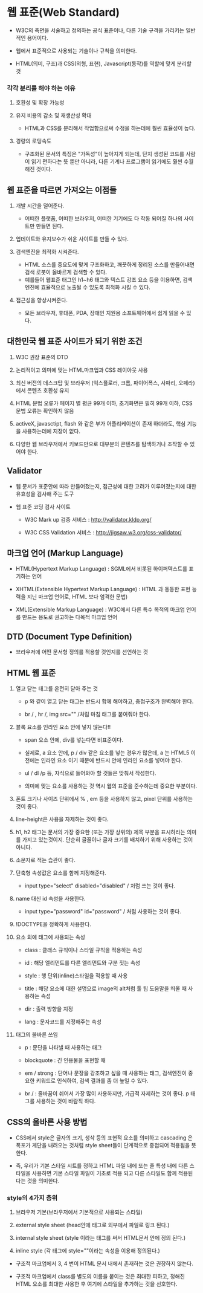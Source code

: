 # 웹 표준(Web Standard)

- W3C의 측면을 서술하고 정의하는 공식 표준이나, 다른 기술 규격을 가리키는 일반적인 용어이다.

- 웹에서 표준적으로 사용되는 기술이나 규칙을 의미한다.

- HTML(의미, 구조)과 CSS(외형, 표현), Javascript(동작)를 역할에 맞게 분리할 것    

### 각각 분리를 해야 하는 이유

1. 호환성 및 확장 가능성 

2. 유지 비용의 감소 및 재생산성 확대

    - HTML과 CSS를 분리해서 작업함으로써 수정을 하는데에 훨씬 효율성이 높다.
    
3. 경량의 로딩속도

    - 구조화된 문서의 특징은 "가독성"이 높아지게 되는데, 단지 생성된 코드를 사람이 읽기 편하다는 뜻 뿐만 아니라, 다른 기계나 프로그램이 읽기에도 훨씬 수월해진 것이다. 
    
## 웹 표준을 따르면 가져오는 이점들

1. 개발 시간을 덜어준다. 

    - 어떠한 플랫폼, 어떠한 브라우저, 어떠한 기기에도 다 작동 되어질 하나의 사이트만 만들면 된다.
    
2. 업데이트와 유지보수가 쉬운 사이트를 만들 수 있다.

3. 검색엔진을 최적화 시켜준다.

    - HTML 소스를 중요도에 맞게 구조화하고, 깨끗하게 정리된 소스를 만들어내면 검색 로봇이 올바르게 검색할 수 있다.
    - 예를들어 웹표준 태그인 h1~h6 태그와 텍스트 강조 요소 등을 이용하면, 검색엔진에 효율적으로 노출될 수 있도록 최적화 시킬 수 있다.
    
4. 접근성을 향상시켜준다.

    - 모든 브라우저, 휴대폰, PDA, 장애인 지원용 소프트웨어에서 쉽게 읽을 수 있다.
    
## 대한민국 웹 표준 사이트가 되기 위한 조건

1. W3C 권장 표준의 DTD

2. 논리적이고 의미에 맞는 HTML마크업과 CSS 레이아웃 사용

3. 최신 버전의 데스크탑 및 브라우저 (익스플로러, 크롬, 파이어폭스, 사파리, 오페라) 에서 콘텐츠 호환성 유지

4. HTML 문법 오류가 페이지 별 평균 99개 이하, 초기화면은 필히 99개 이하, CSS 문법 오류는 확인하지 않음

5. activeX, javasctipt, flash 와 같은 부가 어플리케이션이 존재 하더라도, 핵심 기능을 사용하는데에 지장이 없다.

6. 다양한 웹 브라우저에서 키보드만으로 대부분의 콘텐츠를 탐색하거나 조작할 수 있어야 한다.

## Validator

- 웹 문서가 표준안에 따라 만들어졌는지, 접근성에 대한 고려가 이루어졌는지에 대한 유효성을 검사해 주는 도구

- 웹 표준 코딩 검사 사이트

    - W3C Mark up 검증 서비스 : http://validator.kldp.org/
    
    - W3C CSS Validation 서비스 : http://jigsaw.w3.org/css-validator/
     
## 마크업 언어 (Markup Language)

- HTML(Hypertext Markup Language) : SGML에서 비롯된 하이퍼텍스트를 표기하는 언어

- XHTML(Extensible Hypertext Markup Language) : HTML 과 동등한 표현 능력을 지닌 마크업 언어로, HTML 보다 엄격한 문법)

- XML(Extensible Markup Language) : W3C에서 다른 특수 목적의 마크업 언어를 만드는 용도로 권고하는 다목적 마크업 언어

## DTD (Document Type Definition)

- 브라우저에 어떤 문서형 정의를 적용할 것인지를 선언하는 것

## HTML 웹 표준

1. 열고 닫는 태그를 온전히 닫아 주는 것 

    - p 와 같이 열고 닫는 태그는 반드시 함께 해야하고, 중첩구조가 완벽해야 한다.
    
    - br / ,  hr /,  img src="" /처럼 마침 태그를 붙여줘야 한다.

2. 블록 요소를 인라인 요소 안에 넣지 않는다!!

    - span 요소 안에, div를 넣는다면 비표준이다.
    
    - 실제로, a 요소 안에, p / div 같은 요소를 넣는 경우가 많은데, a 는 HTML5 이전에는 인라인 요소 이기 때문에 반드시 안에 인라인 요소를 넣어야 한다.
    
    - ul / dl /p 등, 자식으로 들어와야 할 것들은 맞춰서 작성한다.
    
    - 의미에 맞는 요소를 사용하는 것 역시 웹의 표준을 준수하는데 중요한 부분이다.
        
3. 폰트 크기나 사이즈 단위에서 % , em 등을 사용하지 않고, pixel 단위를 사용하는 것이 좋다.

4. line-height은 사용을 자제하는 것이 좋다.

5. h1, h2 태그는 문서의 가장 중요한 (또는 가장 상위의) 제목 부분을 표시하라는 의미를 가지고 있는것이지. 단순히 글꼴이나 글자 크기를 배치하기 위해 사용하는 것이 아니다.

6. 소문자로 적는 습관이 좋다.

7. 단축형 속성값은 요소를 함께 지정해준다.

    - input type="select" disabled="disabled" / 처럼 쓰는 것이 좋다.
    
8. name 대신 id 속성을 사용한다.

    - input type="password" id="password" / 처럼 사용하는 것이 좋다.
    
9. !DOCTYPE을 정확하게 사용한다.

10. 요소 외에 태그에 사용되는 속성

    - class : 클래스 규칙이나 스타일 규칙을 적용하는 속성
    
    - id : 해당 엘리먼트를 다른 엘리먼트와 구분 짓는 속성
    
    - style : 행 단위(inline)스타일을 적용할 때 사용
    
    - title : 해당 요소에 대한 설명으로 image의 alt처럼 툴 팁 도움말을 띄울 때 사용하는 속성
    
    - dir : 출력 방향을 지정
    
    - lang : 문자코드를 지정해주는 속성
    
11. 태그의 올바른 쓰임  

    - p : 문단을 나타낼 때 사용하는 태그
    
    - blockquote : 긴 인용물을 표현할 때
    
    - em / strong : 단어나 문장을 강조하고 싶을 때 사용하는 태그, 검색엔진이 중요한 키워드로 인식하여, 검색 결과를 좀 더 높일 수 있다.
    
    - br / : 줄바꿈이 쉬어서 가장 많이 사용하지만, 가급적 자제하는 것이 좋다. p 태그를 사용하는 것이 바람직 하다.
       
## CSS의 올바른 사용 방법

- CSS에서 style은 글자의 크기, 생삭 등의 표현적 요소를 의미하고 cascading 은 폭포가 게단을 내려오는 것처럼 style sheet들이 단계적으로 중첩되어 적용됨을 뜻한다.

- 즉, 우리가 기본 스타일 시트를 정하고 HTML 파일 내에 또는 줄 특성 내에 다른 스타일을 사용하면 기본 스타일 파일이 기초로 적용 되고 다른 스타일도 함께 적용된다는 것을 의미한다.

### style의 4가지 층위

1. 브라우저 기본(브라우저에서 기본적으로 사용되는 스타일)

2. external style sheet (head안에 <link> 태그로 외부에서 파일로 링크 된다.)

3. internal style sheet (style 이라는 태그를 써서 HTML문서 안에 정의 된다.)

4. inline style (각 태그에 style=""이라는 속성을 이용해 정의된다.)

- 구조적 마크업에서 3, 4 번이 HTML 문서 내에서 존재하는 것은 권장하지 않는다. 

- 구조적 마크업에서 class를 별도의 이름을 붙이는 것은 최대한 피하고, 정해진 HTML 요소를 최대한 사용한 후 여기에 스타일을 추가하는 것을 선호한다.
    


  
 

